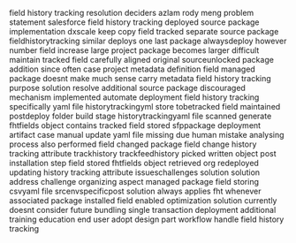 field history tracking resolution deciders azlam rody meng problem statement salesforce field history tracking deployed source package implementation dxscale keep copy field tracked separate source package fieldhistorytracking similar deploys one last package alwaysdeploy however number field increase large project package becomes larger difficult maintain tracked field carefully aligned original sourceunlocked package addition since often case project metadata definition field managed package doesnt make much sense carry metadata field history tracking purpose solution resolve additional source package discouraged mechanism implemented automate deployment field history tracking specifically yaml file historytrackingyml store tobetracked field maintained postdeploy folder build stage historytrackingyaml file scanned generate fhtfields object contains tracked field stored sfppackage deployment artifact case manual update yaml file missing due human mistake analysing process also performed field changed package field change history tracking attribute trackhistory trackfeedhistory picked written object post installation step field stored fhtfields object retrieved org redeployed updating history tracking attribute issueschallenges solution solution address challenge organizing aspect managed package field storing csvyaml file srcenvspecificpost solution always applies fht whenever associated package installed field enabled optimization solution currently doesnt consider future bundling single transaction deployment additional training education end user adopt design part workflow handle field history tracking
